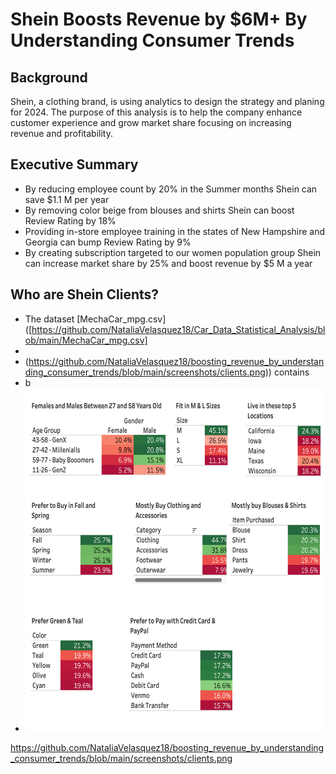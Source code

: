 # Shein Boosts Revenue by $6M+ By Understanding Consumer Trends

## Background

Shein, a clothing brand, is using analytics to design the strategy and planing for 2024.  The purpose of this analysis is to help the company enhance customer experience and grow market share focusing on increasing revenue and profitability.

## Executive Summary

* By reducing employee count by 20% in the Summer months Shein can save $1.1 M per year
* By removing color beige from blouses and shirts Shein can boost Review Rating by 18%
* Providing in-store employee training in the states of New Hampshire and Georgia can bump Review Rating by 9%
* By creating subscription targeted to our women population group Shein can increase market share by 25% and boost revenue by $5 M a year

## Who are Shein Clients?

* The dataset [MechaCar_mpg.csv]([https://github.com/NataliaVelasquez18/Car_Data_Statistical_Analysis/blob/main/MechaCar_mpg.csv]
*
* (https://github.com/NataliaVelasquez18/boosting_revenue_by_understanding_consumer_trends/blob/main/screenshots/clients.png)) contains
* b
* <img src= "https://github.com/NataliaVelasquez18/boosting_revenue_by_understanding_consumer_trends/blob/main/screenshots/clients.png" width="650" height="550" />



https://github.com/NataliaVelasquez18/boosting_revenue_by_understanding_consumer_trends/blob/main/screenshots/clients.png
